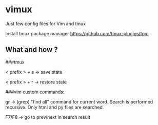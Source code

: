 # vimux

Just few config files for Vim and tmux

Install tmux package manager
https://github.com/tmux-plugins/tpm

## What and how ?

###tmux

< prefix > + s   -> save state

< prefix > + r   -> restore state

###vim
custom commands:

gr -> (grep) "find all" command for current word. Search is performed recursive. Only html and py files are searched.

F7/F8 -> go to prev/next in search result
